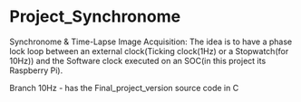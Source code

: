 # Project_Synchronome
Synchronome &amp; Time-Lapse Image Acquisition: The idea is to have a phase lock loop between an external clock(Ticking clock(1Hz) or a Stopwatch(for 10Hz)) and the Software clock executed on an SOC(in this project its Raspberry Pi).

Branch 10Hz - has the Final_project_version source code in C
